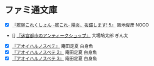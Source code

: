 # ファミ通文庫

* [x] [『艦隊これくしょん -艦これ- 陽炎、抜錨します! 5』](http://www.amazon.co.jp/dp/4047303070/) 築地俊彦 NOCO
* [] [『迷宮都市のアンティークショップ』](http://www.amazon.co.jp/dp/404730381X/) 大場鳩太郎 ぎん太
* [x] [『アオイハルノスベテ』](http://www.amazon.co.jp/dp/4047298611/) 庵田定夏 白身魚
* [x] [『アオイハルノスベテ 2』](http://www.amazon.co.jp/dp/4047300527/) 庵田定夏 白身魚
* [x] [『アオイハルノスベテ 3』](http://www.amazon.co.jp/dp/4047305065/) 庵田定夏 白身魚

